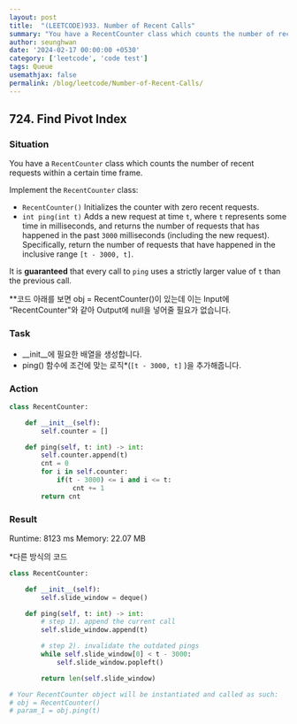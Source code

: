 ```yaml
---
layout: post
title:  "(LEETCODE)933. Number of Recent Calls"
summary: "You have a RecentCounter class which counts the number of recent requests within a certain time frame."
author: seunghwan
date: '2024-02-17 00:00:00 +0530'
category: ['leetcode', 'code test']
tags: Queue
usemathjax: false
permalink: /blog/leetcode/Number-of-Recent-Calls/
---
```

## 724. Find Pivot Index

### Situation

You have a `RecentCounter` class which counts the number of recent requests within a certain time frame.

Implement the `RecentCounter` class:

- `RecentCounter()` Initializes the counter with zero recent requests.
- `int ping(int t)` Adds a new request at time `t`, where `t` represents some time in milliseconds, and returns the number of requests that has happened in the past `3000` milliseconds (including the new request). Specifically, return the number of requests that have happened in the inclusive range `[t - 3000, t]`.

It is **guaranteed** that every call to `ping` uses a strictly larger value of `t` than the previous call.

**코드 아래를 보면 obj = RecentCounter()이 있는데 이는 Input에 “RecentCounter"와 같아 Output에 null을 넣어줄 필요가 없습니다.

### Task

- __init__에 필요한 배열을 생성합니다.
- ping() 함수에 조건에 맞는 로직*(`[t - 3000, t]` )을 추가해줍니다.

### Action

```python
class RecentCounter:

    def __init__(self):
        self.counter = []

    def ping(self, t: int) -> int:
        self.counter.append(t)
        cnt = 0
        for i in self.counter:
            if(t - 3000) <= i and i <= t:
                cnt += 1
        return cnt
```

### Result

Runtime: 8123 ms
Memory: 22.07 MB

*다른 방식의 코드

```python
class RecentCounter:

    def __init__(self):
        self.slide_window = deque()

    def ping(self, t: int) -> int:
        # step 1). append the current call
        self.slide_window.append(t)

        # step 2). invalidate the outdated pings
        while self.slide_window[0] < t - 3000:
            self.slide_window.popleft()

        return len(self.slide_window)

# Your RecentCounter object will be instantiated and called as such:
# obj = RecentCounter()
# param_1 = obj.ping(t)
```